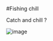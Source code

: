 #Fishing chill

Catch and chill ?

![image](https://github.com/user-attachments/assets/d4171aa3-9804-4efc-a63d-cd9d0fe028dc)
